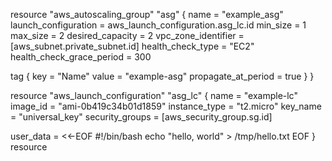 resource "aws_autoscaling_group" "asg" {
  name                      = "example_asg"
  launch_configuration      = aws_launch_configuration.asg_lc.id
  min_size                  = 1 
  max_size                  = 2 
  desired_capacity          = 2 
  vpc_zone_identifier       = [aws_subnet.private_subnet.id]
  health_check_type         = "EC2"
  health_check_grace_period = 300

  tag {
      key                 = "Name"
      value               = "example-asg"
      propagate_at_period = true
    }
}

resource "aws_launch_configuration" "asg_lc" {
  name             = "example-lc"
  image_id         = "ami-0b419c34b01d1859"
  instance_type    = "t2.micro"
  key_name         = "universal_key"
  security_groups  = [aws_security_group.sg.id]

  user_data = <<-EOF
              #!/bin/bash
              echo "hello, world" > /tmp/hello.txt
              EOF
}
 resource
 